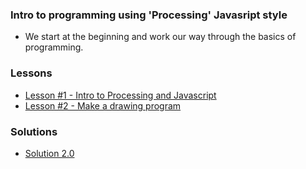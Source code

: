 ### Intro to programming using 'Processing' Javasript style

- We start at the beginning and work our way through the basics of programming.

### Lessons

- [Lesson #1 - Intro to Processing and Javascript](https://drive.google.com/file/d/1AoSPXwgcssKQEYzeh56Vuh7Ov-uWMpAh/view?usp=sharing)
- [Lesson #2 - Make a drawing program](https://drive.google.com/file/d/1AmuWBPVx6BYgnwVYoOudmd-KHsAAodpF/view?usp=sharing)

### Solutions

 - [Solution 2.0](https://stuff2oh.github.io/processing/Lesson2_0.js)
